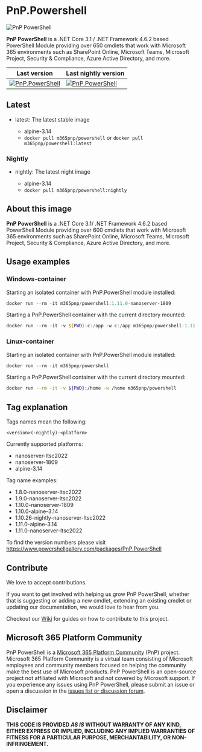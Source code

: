 # PnP.Powershell

![PnP PowerShell](https://repository-images.githubusercontent.com/296298081/933a6d00-072b-11eb-839d-56df16c29588)

**PnP PowerShell** is a .NET Core 3.1 / .NET Framework 4.6.2 based PowerShell Module providing over 650 cmdlets that work with Microsoft 365 environments such as SharePoint Online, Microsoft Teams, Microsoft Project, Security & Compliance, Azure Active Directory, and more.

Last version | Last nightly version
-------------|---------------------
[![PnP.PowerShell](https://img.shields.io/powershellgallery/v/pnp.powershell)](https://www.powershellgallery.com/packages/PnP.PowerShell/) | [![PnP.PowerShell](https://img.shields.io/powershellgallery/v/pnp.powershell?include_prereleases)](https://www.powershellgallery.com/packages/PnP.PowerShell/)

## Latest

* latest: The latest stable image

  * alpine-3.14
  * `docker pull m365pnp/powershell` or `docker pull m365pnp/powershell:latest`

### Nightly

* nightly: The latest night image

  * alpine-3.14
  * `docker pull m365pnp/powershell:nightly`

## About this image

**PnP PowerShell** is a .NET Core 3.1/ .NET Framework 4.6.2 based PowerShell Module providing over 600 cmdlets that work with Microsoft 365 environments such as SharePoint Online, Microsoft Teams, Microsoft Project, Security & Compliance, Azure Active Directory, and more.

## Usage examples

### Windows-container

Starting an isolated container with PnP.PowerShell module installed:

```powershell
docker run --rm -it m365pnp/powershell:1.11.0-nanoserver-1809
```

Starting a PnP.PowerShell container with the current directory mounted:

```powerShell
docker run --rm -it -v ${PWD}:c:/app -w c:/app m365pnp/powershell:1.11.0-nanoserver-1809
```

### Linux-container

Starting an isolated container with PnP.PowerShell module installed:

```powershell
docker run --rm -it m365pnp/powershell
```

Starting a PnP.PowerShell container with the current directory mounted:

```bash
docker run --rm -it -v ${PWD}:/home -w /home m365pnp/powershell
```

## Tag explanation

Tags names mean the following:

`<version>(-nightly)-<platform>`

Currently supported platforms:

* nanoserver-ltsc2022
* nanoserver-1809
* alpine-3.14

Tag name examples:

* 1.8.0-nanoserver-ltsc2022
* 1.9.0-nanoserver-ltsc2022
* 1.10.0-nanoserver-1809
* 1.10.0-alpine-3.14
* 1.10.26-nightly-nanoserver-ltsc2022
* 1.11.0-alpine-3.14
* 1.11.0-nanoserver-ltsc2022

To find the version numbers please visit <https://www.powershellgallery.com/packages/PnP.PowerShell>

## Contribute

We love to accept contributions.

If you want to get involved with helping us grow PnP PowerShell, whether that is suggesting or adding a new cmdlet, extending an existing cmdlet or updating our documentation, we would love to hear from you.

Checkout our [Wiki](https://pnp.github.io/powershell/articles/buildingsource.html) for guides on how to contribute to this project.

## Microsoft 365 Platform Community

PnP PowerShell is a [Microsoft 365 Platform Community](https://pnp.github.io) (PnP) project. Microsoft 365 Platform Community is a virtual team consisting of Microsoft employees and community members focused on helping the community make the best use of Microsoft products. PnP PowerShell is an open-source project not affiliated with Microsoft and not covered by Microsoft support. If you experience any issues using PnP PowerShell, please submit an issue or open a discussion in the [issues list or discussion forum](https://github.com/pnp/powershell/issues/new/choose).

## Disclaimer

**THIS CODE IS PROVIDED *AS IS* WITHOUT WARRANTY OF ANY KIND, EITHER EXPRESS OR IMPLIED, INCLUDING ANY IMPLIED WARRANTIES OF FITNESS FOR A PARTICULAR PURPOSE, MERCHANTABILITY, OR NON-INFRINGEMENT.**

